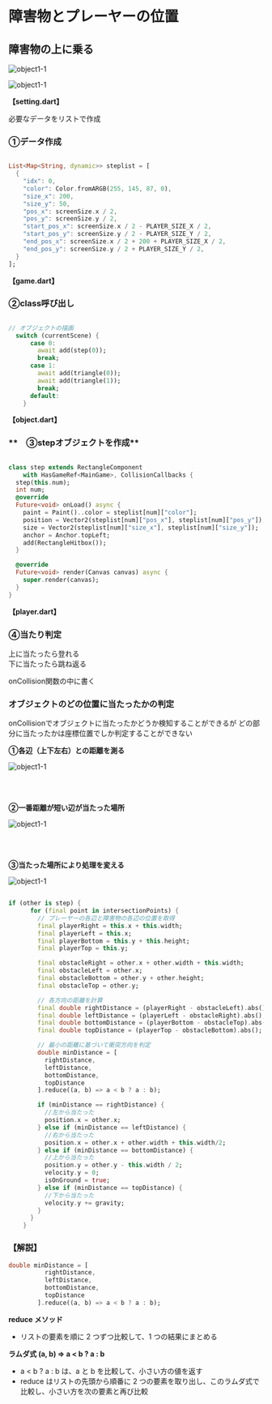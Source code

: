 # **障害物とプレーヤーの位置**

## **障害物の上に乗る**

![object1-1](img/08_object1-1.png)

![object1-1](img/08_object1-2.png)

**【setting.dart】**

必要なデータをリストで作成

### **①データ作成**

```dart

List<Map<String, dynamic>> steplist = [
  {
    "idx": 0,
    "color": Color.fromARGB(255, 145, 87, 0),
    "size_x": 200,
    "size_y": 50,
    "pos_x": screenSize.x / 2,
    "pos_y": screenSize.y / 2,
    "start_pos_x": screenSize.x / 2 - PLAYER_SIZE_X / 2,
    "start_pos_y": screenSize.y / 2 - PLAYER_SIZE_Y / 2,
    "end_pos_x": screenSize.x / 2 + 200 + PLAYER_SIZE_X / 2,
    "end_pos_y": screenSize.y / 2 + PLAYER_SIZE_Y / 2,
  }
];

```

**【game.dart】**

### **②class呼び出し**

```dart

// オブジェクトの描画
  switch (currentScene) {
      case 0:
        await add(step(0));
        break;
      case 1:
        await add(triangle(0));
        await add(triangle(1));
        break;
      default:
    }


```

**【object.dart】**

### **　③stepオブジェクトを作成**

```dart

class step extends RectangleComponent
    with HasGameRef<MainGame>, CollisionCallbacks {
  step(this.num);
  int num;
  @override
  Future<void> onLoad() async {
    paint = Paint()..color = steplist[num]["color"];
    position = Vector2(steplist[num]["pos_x"], steplist[num]["pos_y"]);
    size = Vector2(steplist[num]["size_x"], steplist[num]["size_y"]);
    anchor = Anchor.topLeft;
    add(RectangleHitbox());
  }

  @override
  Future<void> render(Canvas canvas) async {
    super.render(canvas);
  }
}

```

**【player.dart】**

### **④当たり判定**

上に当たったら登れる  
下に当たったら跳ね返る

onCollision関数の中に書く

### **オブジェクトのどの位置に当たったかの判定**  

onCollisionでオブジェクトに当たったかどうか検知することができるが 
どの部分に当たったかは座標位置でしか判定することができない

**①各辺（上下左右）との距離を測る**

![object1-1](img/08_object1-3.png)

<br><br>

**②一番距離が短い辺が当たった場所**

![object1-1](img/08_object1-4.png)

<br><br>

**③当たった場所により処理を変える**

![object1-1](img/08_object1-5.png)

```dart

if (other is step) {
      for (final point in intersectionPoints) {
        // プレーヤーの各辺と障害物の各辺の位置を取得
        final playerRight = this.x + this.width;
        final playerLeft = this.x;
        final playerBottom = this.y + this.height;
        final playerTop = this.y;

        final obstacleRight = other.x + other.width + this.width;
        final obstacleLeft = other.x;
        final obstacleBottom = other.y + other.height;
        final obstacleTop = other.y;

        // 各方向の距離を計算
        final double rightDistance = (playerRight - obstacleLeft).abs();
        final double leftDistance = (playerLeft - obstacleRight).abs();
        final double bottomDistance = (playerBottom - obstacleTop).abs();
        final double topDistance = (playerTop - obstacleBottom).abs();

        // 最小の距離に基づいて衝突方向を判定
        double minDistance = [
          rightDistance,
          leftDistance,
          bottomDistance,
          topDistance
        ].reduce((a, b) => a < b ? a : b);

        if (minDistance == rightDistance) {
          //左から当たった
          position.x = other.x;
        } else if (minDistance == leftDistance) {
          //右から当たった
          position.x = other.x + other.width + this.width/2;
        } else if (minDistance == bottomDistance) {
          //上から当たった
          position.y = other.y - this.width / 2;
          velocity.y = 0;
          isOnGround = true;
        } else if (minDistance == topDistance) {
          //下から当たった
          velocity.y += gravity;
        }
      }
    }

```

### **【解説】**

```dart
double minDistance = [
          rightDistance,
          leftDistance,
          bottomDistance,
          topDistance
        ].reduce((a, b) => a < b ? a : b);
```

**reduce メソッド**  
- リストの要素を順に 2 つずつ比較して、1 つの結果にまとめる

**ラムダ式 (a, b) => a < b ? a : b**  
- a < b ? a : b は、a と b を比較して、小さい方の値を返す
- reduce はリストの先頭から順番に 2 つの要素を取り出し、このラムダ式で比較し、小さい方を次の要素と再び比較

<br><br><br>

